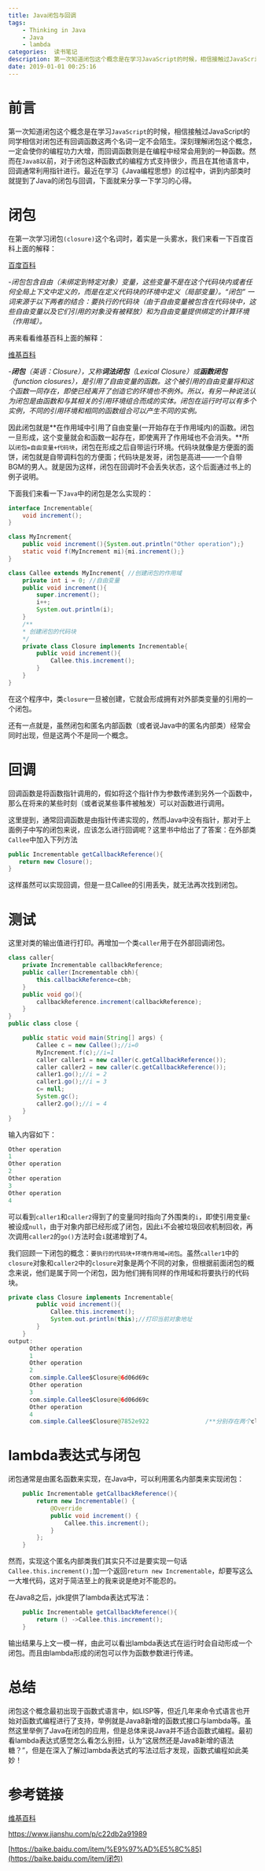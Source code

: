 ```yaml
---
title: Java闭包与回调
tags: 
	- Thinking in Java
	- Java
	- lambda
categories:  读书笔记
description: 第一次知道闭包这个概念是在学习JavaScript的时候，相信接触过JavaScript的同学相信对闭包还有回调函数这两个名词一定不会陌生。深刻理解闭包这个概念，一定会使你的编程功力大增，而回调函数则是在编程中经常会用到的一种函数。然而在Java8以前，对于闭包这种函数式的编程方式支持很少，而且在其他语言中，回调通常利用指针进行。最近在学习《Java编程思想》的过程中，讲到内部类时就提到了Java的闭包与回调，下面就来分享一下学习的心得。
date: 2019-01-01 00:25:16
---
```


# 前言

第一次知道闭包这个概念是在学习`JavaScript`的时候，相信接触过JavaScript的同学相信对闭包还有回调函数这两个名词一定不会陌生。深刻理解闭包这个概念，一定会使你的编程功力大增，而回调函数则是在编程中经常会用到的一种函数。然而在`Java8`以前，对于闭包这种函数式的编程方式支持很少，而且在其他语言中，回调通常利用指针进行。最近在学习《Java编程思想》的过程中，讲到内部类时就提到了Java的闭包与回调，下面就来分享一下学习的心得。

<!-- more -->

# 闭包

在第一次学习闭包`(closure)`这个名词时，着实是一头雾水，我们来看一下百度百科上面的解释：

[百度百科](https://baike.baidu.com/item/闭包)

-*闭包包含自由（未绑定到特定对象）变量，这些变量不是在这个代码块内或者任何全局上下文中定义的，而是在定义代码块的环境中定义（局部变量）。“闭包” 一词来源于以下两者的结合：要执行的代码块（由于自由变量被包含在代码块中，这些自由变量以及它们引用的对象没有被释放）和为自由变量提供绑定的计算环境（作用域）。*

再来看看维基百科上面的解释：

[维基百科](https://zh.wikipedia.org/wiki/闭包_(计算机科学))

*-**闭包**（英语：Closure），又称**词法闭包**（Lexical Closure）或**函数闭包**（function closures），是引用了自由变量的函数。这个被引用的自由变量将和这个函数一同存在，即使已经离开了创造它的环境也不例外。所以，有另一种说法认为闭包是由函数和与其相关的引用环境组合而成的实体。闭包在运行时可以有多个实例，不同的引用环境和相同的函数组合可以产生不同的实例。*

因此闭包就是**在作用域中引用了自由变量(一开始存在于作用域内)的函数。闭包一旦形成，这个变量就会和函数一起存在，即使离开了作用域也不会消失。**所以`闭包=自由变量+代码块`，闭包在形成之后自带运行环境。代码块就像是方便面的面饼，闭包就是自带调料包的方便面；代码块是发哥，闭包是高进——一个自带BGM的男人。就是因为这样，闭包在回调时不会丢失状态，这个后面通过书上的例子说明。

下面我们来看一下`Java`中的闭包是怎么实现的：

```Java
interface Incrementable{
    void increment();
}

class MyIncrement{
    public void increment(){System.out.println("Other operation");}
    static void f(MyIncrement mi){mi.increment();}
}

class Callee extends MyIncrement{ //创建闭包的作用域
    private int i = 0; //自由变量
    public void increment(){
        super.increment();
        i++;
        System.out.println(i);
    }
    /**
    * 创建闭包的代码块
    */
    private class Closure implements Incrementable{
        public void increment(){
            Callee.this.increment();
        }
    }
}

```

在这个程序中，类`closure`一旦被创建，它就会形成拥有对外部类变量的引用的一个闭包。

还有一点就是，虽然闭包和匿名内部函数（或者说Java中的匿名内部类）经常会同时出现，但是这两个不是同一个概念。

# 回调

回调函数是将函数指针调用的，假如将这个指针作为参数传递到另外一个函数中，那么在将来的某些时刻（或者说某些事件被触发）可以对函数进行调用。

这里提到，通常回调函数是由指针传递实现的，然而Java中没有指针，那对于上面例子中写的闭包来说，应该怎么进行回调呢？这里书中给出了了答案：在外部类`Callee`中加入下列方法

```Java
public Incrementable getCallbackReference(){
   return new Closure();
}
```

这样虽然可以实现回调，但是一旦Callee的引用丢失，就无法再次找到闭包。

# 测试

这里对类的输出值进行打印。再增加一个类`caller`用于在外部回调闭包。

```Java
class caller{
	private Incrementable callbackReference;
	public caller(Incrementable cbh){
		this.callbackReference=cbh;
	}
	public void go(){
		callbackReference.increment(callbackReference);
	}
}
public class close {

	public static void main(String[] args) {
		Callee c = new Callee();//i=0
		MyIncrement.f(c);//i=1
		caller caller1 = new caller(c.getCallbackReference());
		caller caller2 = new caller(c.getCallbackReference());
		caller1.go();//i = 2
		caller1.go();//i = 3
		c= null;
		System.gc();
		caller2.go();//i = 4
	}
}
```

输入内容如下：

```java
Other operation
1
Other operation
2
Other operation
3
Other operation
4
```

可以看到`caller1`和`caller2`得到了的变量同时指向了外围类的`i`，即使引用变量`c`被设成`null`，由于对象内部已经形成了闭包，因此`i`不会被垃圾回收机制回收，再次调用`caller2`的`go()`方法时会`i`就递增到了4。

我们回顾一下闭包的概念：`要执行的代码块+环境作用域=闭包`。虽然`caller1`中的`closure`对象和`caller2`中的`closure`对象是两个不同的对象，但根据前面闭包的概念来说，他们是属于同一个闭包，因为他们拥有同样的作用域和将要执行的代码块。

```java
private class Closure implements Incrementable{
        public void increment(){
            Callee.this.increment();
            System.out.println(this);//打印当前对象地址
        }
    }
output:
      Other operation
      1
      Other operation										
      2
      com.simple.Callee$Closure@6d06d69c
      Other operation
      3
      com.simple.Callee$Closure@6d06d69c
      Other operation
      4
      com.simple.Callee$Closure@7852e922				/**分别存在两个closure对象**/

```



# lambda表达式与闭包

闭包通常是由匿名函数来实现，在Java中，可以利用匿名内部类来实现闭包：

```Java
    public Incrementable getCallbackReference(){
    	return new Incrementable() {
			@Override
			public void increment() {
				Callee.this.increment();
			}
		};
    }
```



然而，实现这个匿名内部类我们其实只不过是要实现一句话`Callee.this.increment();`加一个返回`return new Incrementable`，却要写这么一大堆代码，这对于简洁至上的我来说是绝对不能忍的。

在Java8之后，jdk提供了lambda表达式写法：

```Java
    public Incrementable getCallbackReference(){
    	return () ->Callee.this.increment();
    }
```

输出结果与上文一模一样，由此可以看出lambda表达式在运行时会自动形成一个闭包。而且由lambda形成的闭包可以作为函数参数进行传递。

# 总结

闭包这个概念最初出现于函数式语言中，如LISP等，但近几年来命令式语言也开始对函数式编程进行了支持，举例就是Java8新增的函数式接口与lambda等。虽然这里举例了Java在闭包的应用，但是总体来说Java并不适合函数式编程。最初看lambda表达式感觉怎么看怎么别扭，认为“这居然还是Java8新增的语法糖？”，但是在深入了解过lambda表达式的写法过后才发现，函数式编程如此美妙！

# 参考链接

[维基百科](https://zh.wikipedia.org/wiki/闭包_(计算机科学))

https://www.jianshu.com/p/c22db2a91989

[https://baike.baidu.com/item/%E9%97%AD%E5%8C%85](https://baike.baidu.com/item/闭包)

